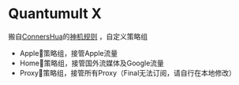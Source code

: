 # Quantumult X
搬自[ConnersHua](https://github.com/ConnersHua)的[神机规则](https://github.com/ConnersHua/Profiles/tree/master) ，自定义策略组
- Apple策略组，接管Apple流量
- Home🧬策略组，接管国外流媒体及Google流量
- Proxy🔗策略组，接管所有Proxy（Final无法订阅，请自行在本地修改）
